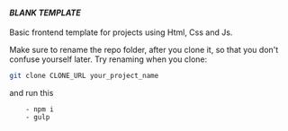 #### *BLANK TEMPLATE*
Basic frontend template for projects using Html, Css and Js.

Make sure to rename the repo folder, after you clone it, so that you don't confuse yourself later. Try renaming when you clone:

``` bash
git clone CLONE_URL your_project_name
```
and run this
``` 
	- npm i   
	- gulp 
```


